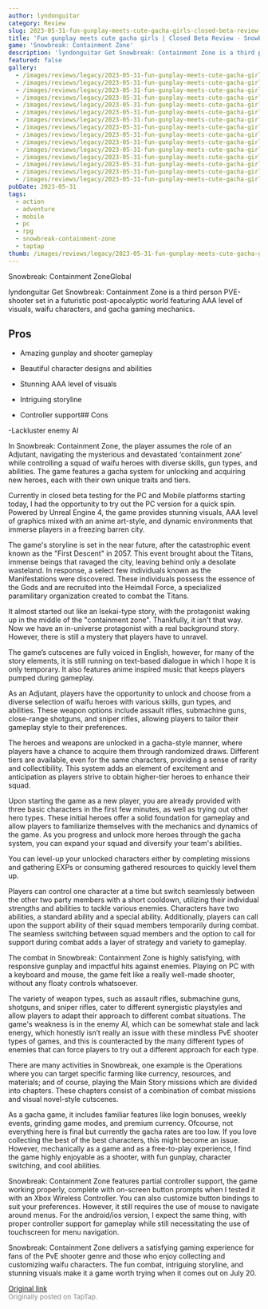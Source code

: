 ```yaml
---
author: lyndonguitar
category: Review
slug: 2023-05-31-fun-gunplay-meets-cute-gacha-girls-closed-beta-review-snowbreak-containment-zone
title: 'Fun gunplay meets cute gacha girls | Closed Beta Review - Snowbreak: Containment Zone'
game: 'Snowbreak: Containment Zone'
description: 'lyndonguitar Get Snowbreak: Containment Zone is a third person PVE-shooter set in a futuristic post-apocalyptic world featuring AAA level of visuals, waifu characters, and gacha gaming mechanics.'
featured: false
gallery:
  - /images/reviews/legacy/2023-05-31-fun-gunplay-meets-cute-gacha-girls--closed-beta-review---snowbreak-containment-zone-0.avif
  - /images/reviews/legacy/2023-05-31-fun-gunplay-meets-cute-gacha-girls--closed-beta-review---snowbreak-containment-zone-1.avif
  - /images/reviews/legacy/2023-05-31-fun-gunplay-meets-cute-gacha-girls--closed-beta-review---snowbreak-containment-zone-2.avif
  - /images/reviews/legacy/2023-05-31-fun-gunplay-meets-cute-gacha-girls--closed-beta-review---snowbreak-containment-zone-3.avif
  - /images/reviews/legacy/2023-05-31-fun-gunplay-meets-cute-gacha-girls--closed-beta-review---snowbreak-containment-zone-4.avif
  - /images/reviews/legacy/2023-05-31-fun-gunplay-meets-cute-gacha-girls--closed-beta-review---snowbreak-containment-zone-5.avif
  - /images/reviews/legacy/2023-05-31-fun-gunplay-meets-cute-gacha-girls--closed-beta-review---snowbreak-containment-zone-6.avif
  - /images/reviews/legacy/2023-05-31-fun-gunplay-meets-cute-gacha-girls--closed-beta-review---snowbreak-containment-zone-7.avif
  - /images/reviews/legacy/2023-05-31-fun-gunplay-meets-cute-gacha-girls--closed-beta-review---snowbreak-containment-zone-8.avif
  - /images/reviews/legacy/2023-05-31-fun-gunplay-meets-cute-gacha-girls--closed-beta-review---snowbreak-containment-zone-9.avif
  - /images/reviews/legacy/2023-05-31-fun-gunplay-meets-cute-gacha-girls--closed-beta-review---snowbreak-containment-zone-10.avif
  - /images/reviews/legacy/2023-05-31-fun-gunplay-meets-cute-gacha-girls--closed-beta-review---snowbreak-containment-zone-11.avif
  - /images/reviews/legacy/2023-05-31-fun-gunplay-meets-cute-gacha-girls--closed-beta-review---snowbreak-containment-zone-12.avif
  - /images/reviews/legacy/2023-05-31-fun-gunplay-meets-cute-gacha-girls--closed-beta-review---snowbreak-containment-zone-13.avif
  - /images/reviews/legacy/2023-05-31-fun-gunplay-meets-cute-gacha-girls--closed-beta-review---snowbreak-containment-zone-14.avif
pubDate: 2023-05-31
tags:
  - action
  - adventure
  - mobile
  - pc
  - rpg
  - snowbreak-containment-zone
  - taptap
thumb: /images/reviews/legacy/2023-05-31-fun-gunplay-meets-cute-gacha-girls--closed-beta-review---snowbreak-containment-zone-0.avif
---
```


Snowbreak: Containment ZoneGlobal

lyndonguitar
Get
Snowbreak: Containment Zone is a third person PVE-shooter set in a futuristic post-apocalyptic world featuring AAA level of visuals, waifu characters, and gacha gaming mechanics.




## Pros



- Amazing gunplay and shooter gameplay


- Beautiful character designs and abilities


- Stunning AAA level of visuals


- Intriguing storyline


- Controller support## Cons


-Lackluster enemy AI

In Snowbreak: Containment Zone, the player assumes the role of an Adjutant, navigating the mysterious and devastated ‘containment zone’ while controlling a squad of waifu heroes with diverse skills, gun types, and abilities. The game features a gacha system for unlocking and acquiring new heroes, each with their own unique traits and tiers.

Currently in closed beta testing for the PC and Mobile platforms starting today, I had the opportunity to try out the PC version for a quick spin. Powered by Unreal Engine 4, the game provides stunning visuals, AAA level of graphics mixed with an anime art-style, and dynamic environments that immerse players in a freezing barren city.

The game's storyline is set in the near future, after the catastrophic event known as the "First Descent" in 2057. This event brought about the Titans, immense beings that ravaged the city, leaving behind only a desolate wasteland. In response, a select few individuals known as the Manifestations were discovered. These individuals possess the essence of the Gods and are recruited into the Heimdall Force, a specialized paramilitary organization created to combat the Titans.

It almost started out like an Isekai-type story, with the protagonist waking up in the middle of the "containment zone". Thankfully, it isn't that way. Now we have an in-universe protagonist with a real background story. However, there is still a mystery that players have to unravel.

The game’s cutscenes are fully voiced in English, however, for many of the story elements, it is still running on text-based dialogue in which I hope it is only temporary. It also features anime inspired music that keeps players pumped during gameplay.

As an Adjutant, players have the opportunity to unlock and choose from a diverse selection of waifu heroes with various skills, gun types, and abilities. These weapon options include assault rifles, submachine guns, close-range shotguns, and sniper rifles, allowing players to tailor their gameplay style to their preferences.

The heroes and weapons are unlocked in a gacha-style manner, where players have a chance to acquire them through randomized draws. Different tiers are available, even for the same characters, providing a sense of rarity and collectibility. This system adds an element of excitement and anticipation as players strive to obtain higher-tier heroes to enhance their squad.

Upon starting the game as a new player, you are already provided with three basic characters in the first few minutes, as well as trying out other hero types. These initial heroes offer a solid foundation for gameplay and allow players to familiarize themselves with the mechanics and dynamics of the game. As you progress and unlock more heroes through the gacha system, you can expand your squad and diversify your team's abilities.

You can level-up your unlocked characters either by completing missions and gathering EXPs or consuming gathered resources to quickly level them up.

Players can control one character at a time but switch seamlessly between the other two party members with a short cooldown, utilizing their individual strengths and abilities to tackle various enemies. Characters have two abilities, a standard ability and a special ability. Additionally, players can call upon the support ability of their squad members temporarily during combat. The seamless switching between squad members and the option to call for support during combat adds a layer of strategy and variety to gameplay.

The combat in Snowbreak: Containment Zone is highly satisfying, with responsive gunplay and impactful hits against enemies. Playing on PC with a keyboard and mouse, the game felt like a really well-made shooter, without any floaty controls whatsoever.

The variety of weapon types, such as assault rifles, submachine guns, shotguns, and sniper rifles, cater to different synergistic playstyles and allow players to adapt their approach to different combat situations. The game's weakness is in the enemy AI, which can be somewhat stale and lack energy, which honestly isn’t really an issue with these mindless PvE shooter types of games, and this is counteracted by the many different types of enemies that can force players to try out a different approach for each type.

There are many activities in Snowbreak, one example is the Operations where you can target specific farming like currency, resources, and materials; and of course, playing the Main Story missions which are divided into chapters. These chapters consist of a combination of combat missions and visual novel-style cutscenes.

As a gacha game, it includes familiar features like login bonuses, weekly events, grinding game modes, and premium currency. Ofcourse, not everything here is final but currently the gacha rates are too low. If you love collecting the best of the best characters, this might become an issue. However, mechanically as a game and as a free-to-play experience, I find the game highly enjoyable as a shooter, with fun gunplay, character switching, and cool abilities.

Snowbreak: Containment Zone features partial controller support, the game working properly, complete with on-screen button prompts when I tested it with an Xbox Wireless Controller. You can also customize button bindings to suit your preferences. However, it still requires the use of mouse to navigate around menus. For the android/ios version, I expect the same thing, with proper controller support for gameplay while still necessitating the use of touchscreen for menu navigation.

Snowbreak: Containment Zone delivers a satisfying gaming experience for fans of the PvE shooter genre and those who enjoy collecting and customizing waifu characters.  The fun combat, intriguing storyline, and stunning visuals make it a game worth trying when it comes out on July 20.

[Original link](https://www.taptap.io/post/5728950)<br><span style="font-size: 0.95em; color: #888;">Originally posted on TapTap.</span>